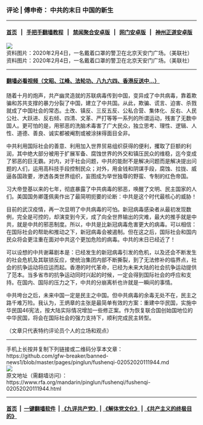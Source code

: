 ### 评论 | 傅申奇： 中共的末日  中国的新生
------------------------

#### [首页](https://github.com/gfw-breaker/banned-news1/blob/master/README.md) &nbsp;&nbsp;|&nbsp;&nbsp; [手把手翻墙教程](https://github.com/gfw-breaker/guides/wiki) &nbsp;&nbsp;|&nbsp;&nbsp; [禁闻聚合安卓版](https://github.com/gfw-breaker/bn-android) &nbsp;&nbsp;|&nbsp;&nbsp; [网门安卓版](https://github.com/oGate2/oGate) &nbsp;&nbsp;|&nbsp;&nbsp; [神州正道安卓版](https://github.com/SzzdOgate/update) 



<div id="headerimg">
 <img alt="资料图片：2020年2月4日，一名戴着口罩的警卫在北京天安门广场。（美联社）" src="https://www.rfa.org/mandarin/pinglun/fushenqi/fushenqi-02052020111944.html/AP_20035220059913.jpg/@@images/844974c1-2dba-4442-8391-9c69eb42f303.jpeg" title="资料图片：2020年2月4日，一名戴着口罩的警卫在北京天安门广场。（美联社）"/>
 <div id="headerimgcontents">
  <div id="headerimgcaption">
   <span>
    资料图片：2020年2月4日，一名戴着口罩的警卫在北京天安门广场。（美联社）
   </span>
   <!-- zoomattribute -->
  </div>
  <!-- headerimgcaption -->
 </div>
 <!-- headerimagecontents -->
</div>

<hr/>


#### [翻墙必看视频（文昭、江峰、法轮功、八九六四、香港反送中...）](https://github.com/gfw-breaker/banned-news1/blob/master/pages/link3.md)

<div id="storytext">
 <div>
  <div class="slot_header">
  </div>
 </div>
 <p>
  随着十月的炮声，共产幽灵造就的苏联病毒传到中国，变异成了中共病毒，靠着欺骗和苏共支撑的暴力分裂了中国，建立了中共国。从此，欺骗、谎言、迫害、杀戮就成了中国社会的常态。土改、镇反、三反五反、公私合营、集体化、反右、人民公社、大跃进、反右倾、四清、文革、严打等等一系列的所谓运动，残害了无数中国人。更可怕的是，用邪恶的洗脑术毒害了广大民众，独立思考、理性、逻辑、人性、道德、善良、诚实都被阉割或被涂抹得面目全非。
 </p>
 <p>
  中共利用国际社会的善意、利用加入世界贸易组织获得的便利，攫取了巨额的利润，其中绝大部分被用于扩展军备、腐蚀世界的外交和镇压民众的维稳，迄今变成了邪恶的巨无霸。对内，对于社会问题，中共的能耐不是解决问题而是解决提出问题的人们，运用高科技手段控制民众；对外，用金钱和阴谋手段，腐蚀、拉拢、威逼各国政要，渗透各类世界组织，妄图成为举世独尊的野蛮、专制的红色帝国。
 </p>
 <p>
  习大帝登基以来的七年，彻底暴露了中共病毒的邪恶，唤醒了文明、民主国家的人们。美国国务卿蓬佩奥作出了最简明扼要的论断：中共是这个时代最核心的威胁！
 </p>
 <p>
  目前的武汉疫情，再一次显明了中共病毒的可怕。新冠病毒感染者从最初发现数例，完全是可控的，却演变到今天，成了向全世界输出的灾难，最大的推手就是中共，就是中共的邪恶制度。所以，中共是比新冠病毒危害更大的病毒。可以相信：在国际社会的帮助和推动之下，新冠病毒会被遏制。但在这之后，国际社会和国内民众将会更注重在面对中共这个更加危险的病毒。中共的末日已经近了！
 </p>
 <p>
  可以设想的中共谢幕剧本是：已经发生的新冠病毒引发的危机，以及还会不断发生的社会危机及其联锁反应，使统治集团内部不断撕裂，到了无法修补的临界点，社会的抗争运动将应运而起。香港的时代革命，已经为未来大陆的社会抗争运动提供了范本。当多省市的抗争运动同时兴起的时候，一定会得到国际社会的呼应和支持。在国内、国际的压力之下，中共的分崩离析也许就是一瞬间的事情。
 </p>
 <p>
  中共垮台之后，未来中国一定是民主之中国。但中共病毒的余毒无处不在，民主之路千难万险。我认为，王炳章的主张是最简单有效的方案：重建中华民国，实施中华民国46宪法，按大陆实际情况增加一些修正案。作为恢复联合国创始国地位的中华民国，将会在国际社会的强力支持下，顺利完成民主转型。
 </p>
 <p>
 </p>
 <p>
 </p>
 <p>
  （文章只代表特约评论员个人的立场和观点）
 </p>
</div>

<hr/>
手机上长按并复制下列链接或二维码分享本文章：<br/>
https://github.com/gfw-breaker/banned-news1/blob/master/pages/pinglun/fushenqi-02052020111944.md <br/>
<a href='https://github.com/gfw-breaker/banned-news1/blob/master/pages/pinglun/fushenqi-02052020111944.md'><img src='https://github.com/gfw-breaker/banned-news1/blob/master/pages/pinglun/fushenqi-02052020111944.md.png'/></a> <br/>
原文地址（需翻墙访问）：https://www.rfa.org/mandarin/pinglun/fushenqi/fushenqi-02052020111944.html


------------------------
#### [首页](https://github.com/gfw-breaker/banned-news1/blob/master/README.md) &nbsp;|&nbsp; [一键翻墙软件](https://github.com/gfw-breaker/nogfw/blob/master/README.md) &nbsp;| [《九评共产党》](https://github.com/gfw-breaker/9ping.md/blob/master/README.md#九评之一评共产党是什么) | [《解体党文化》](https://github.com/gfw-breaker/jtdwh.md/blob/master/README.md) | [《共产主义的终极目的》](https://github.com/gfw-breaker/gczydzjmd.md/blob/master/README.md)


<img src='http://gfw-breaker.win/banned-news/pages/pinglun/fushenqi-02052020111944.md' width='0px' height='0px'/>